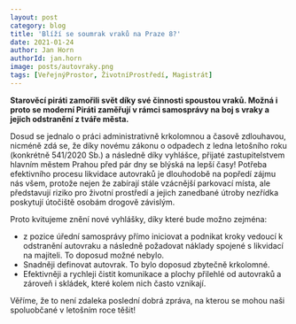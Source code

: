 ```yaml
---
layout: post
category: blog
title: 'Blíží se soumrak vraků na Praze 8?'
date: 2021-01-24
author: Jan Horn
authorId: jan.horn
image: posts/autovraky.png
tags: [VeřejnýProstor, ŽivotníProstředí, Magistrát]
---
```


**Starověcí piráti zamořili svět díky své činnosti spoustou vraků. Možná i proto se moderní Piráti zaměřují v rámci samosprávy na boj s vraky a jejich odstranění z tváře města.**

Dosud se jednalo o práci administrativně krkolomnou a časově zdlouhavou, nicméně zdá se, že díky novému zákonu o odpadech z ledna letošního roku (konkrétně 541/2020 Sb.) a následně díky vyhlášce, přijaté zastupitelstvem hlavním městem Prahou před pár dny se blýská na lepší časy!
Potřeba efektivního procesu likvidace autovraků je dlouhodobě na popředí zájmu nás všem, protože nejen že zabírají stále vzácnější parkovací místa, ale představují riziko pro životní prostředí a jejich zanedbané útroby nezřídka poskytují útočiště osobám drogově závislým.

Proto kvitujeme znění nové vyhlášky, díky které bude možno zejména:
- z pozice úřední samosprávy přímo iniciovat a podnikat kroky vedoucí k odstranění autovraku a následně požadovat náklady spojené s likvidací na majiteli. To doposud možné nebylo.
- Snadněji definovat autovrak. To bylo doposud zbytečně krkolomné.
- Efektivněji a rychleji čistit komunikace a plochy přilehlé od autovraků a zároveň i skládek, které kolem nich často vznikají.

Věříme, že to není zdaleka poslední dobrá zpráva, na kterou se mohou naši spoluobčané v letošním roce těšit!
